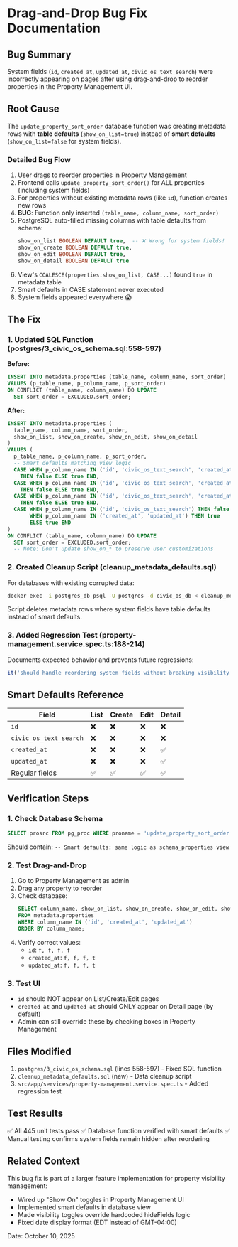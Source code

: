 # Drag-and-Drop Bug Fix Documentation

## Bug Summary
System fields (`id`, `created_at`, `updated_at`, `civic_os_text_search`) were incorrectly appearing on pages after using drag-and-drop to reorder properties in the Property Management UI.

## Root Cause
The `update_property_sort_order` database function was creating metadata rows with **table defaults** (`show_on_list=true`) instead of **smart defaults** (`show_on_list=false` for system fields).

### Detailed Bug Flow
1. User drags to reorder properties in Property Management
2. Frontend calls `update_property_sort_order()` for ALL properties (including system fields)
3. For properties without existing metadata rows (like `id`), function creates new rows
4. **BUG**: Function only inserted `(table_name, column_name, sort_order)`
5. PostgreSQL auto-filled missing columns with table defaults from schema:
   ```sql
   show_on_list BOOLEAN DEFAULT true,  -- ❌ Wrong for system fields!
   show_on_create BOOLEAN DEFAULT true,
   show_on_edit BOOLEAN DEFAULT true,
   show_on_detail BOOLEAN DEFAULT true
   ```
6. View's `COALESCE(properties.show_on_list, CASE...)` found `true` in metadata table
7. Smart defaults in CASE statement never executed
8. System fields appeared everywhere 😱

## The Fix

### 1. Updated SQL Function (postgres/3_civic_os_schema.sql:558-597)

**Before:**
```sql
INSERT INTO metadata.properties (table_name, column_name, sort_order)
VALUES (p_table_name, p_column_name, p_sort_order)
ON CONFLICT (table_name, column_name) DO UPDATE
  SET sort_order = EXCLUDED.sort_order;
```

**After:**
```sql
INSERT INTO metadata.properties (
  table_name, column_name, sort_order,
  show_on_list, show_on_create, show_on_edit, show_on_detail
)
VALUES (
  p_table_name, p_column_name, p_sort_order,
  -- Smart defaults matching view logic
  CASE WHEN p_column_name IN ('id', 'civic_os_text_search', 'created_at', 'updated_at')
    THEN false ELSE true END,
  CASE WHEN p_column_name IN ('id', 'civic_os_text_search', 'created_at', 'updated_at')
    THEN false ELSE true END,
  CASE WHEN p_column_name IN ('id', 'civic_os_text_search', 'created_at', 'updated_at')
    THEN false ELSE true END,
  CASE WHEN p_column_name IN ('id', 'civic_os_text_search') THEN false
       WHEN p_column_name IN ('created_at', 'updated_at') THEN true
       ELSE true END
)
ON CONFLICT (table_name, column_name) DO UPDATE
  SET sort_order = EXCLUDED.sort_order;
  -- Note: Don't update show_on_* to preserve user customizations
```

### 2. Created Cleanup Script (cleanup_metadata_defaults.sql)

For databases with existing corrupted data:
```bash
docker exec -i postgres_db psql -U postgres -d civic_os_db < cleanup_metadata_defaults.sql
```

Script deletes metadata rows where system fields have table defaults instead of smart defaults.

### 3. Added Regression Test (property-management.service.spec.ts:188-214)

Documents expected behavior and prevents future regressions:
```typescript
it('should handle reordering system fields without breaking visibility (regression test)', ...)
```

## Smart Defaults Reference

| Field                | List | Create | Edit | Detail |
|----------------------|------|--------|------|--------|
| `id`                 | ❌   | ❌     | ❌   | ❌     |
| `civic_os_text_search` | ❌   | ❌     | ❌   | ❌     |
| `created_at`         | ❌   | ❌     | ❌   | ✅     |
| `updated_at`         | ❌   | ❌     | ❌   | ✅     |
| Regular fields       | ✅   | ✅     | ✅   | ✅     |

## Verification Steps

### 1. Check Database Schema
```sql
SELECT prosrc FROM pg_proc WHERE proname = 'update_property_sort_order';
```
Should contain: `-- Smart defaults: same logic as schema_properties view`

### 2. Test Drag-and-Drop
1. Go to Property Management as admin
2. Drag any property to reorder
3. Check database:
   ```sql
   SELECT column_name, show_on_list, show_on_create, show_on_edit, show_on_detail
   FROM metadata.properties
   WHERE column_name IN ('id', 'created_at', 'updated_at')
   ORDER BY column_name;
   ```
4. Verify correct values:
   - `id`: `f, f, f, f`
   - `created_at`: `f, f, f, t`
   - `updated_at`: `f, f, f, t`

### 3. Test UI
- `id` should NOT appear on List/Create/Edit pages
- `created_at` and `updated_at` should ONLY appear on Detail page (by default)
- Admin can still override these by checking boxes in Property Management

## Files Modified

1. `postgres/3_civic_os_schema.sql` (lines 558-597) - Fixed SQL function
2. `cleanup_metadata_defaults.sql` (new) - Data cleanup script
3. `src/app/services/property-management.service.spec.ts` - Added regression test

## Test Results

✅ All 445 unit tests pass
✅ Database function verified with smart defaults
✅ Manual testing confirms system fields remain hidden after reordering

## Related Context

This bug fix is part of a larger feature implementation for property visibility management:
- Wired up "Show On" toggles in Property Management UI
- Implemented smart defaults in database view
- Made visibility toggles override hardcoded hideFields logic
- Fixed date display format (EDT instead of GMT-04:00)

Date: October 10, 2025
